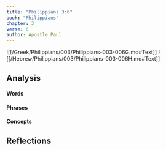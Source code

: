 ```yaml
---
title: "Philippians 3:6"
book: "Philippians"
chapter: 3
verse: 6
author: Apostle Paul
---
```

![[/Greek/Philippians/003/Philippians-003-006G.md#Text]]
![[/Hebrew/Philippians/003/Philippians-003-006H.md#Text]]

## Analysis

#### Words

#### Phrases

#### Concepts

## Reflections
